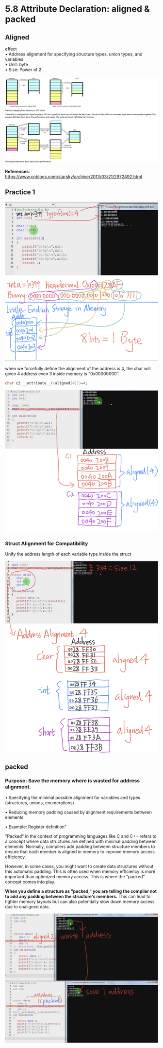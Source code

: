 # 5.8 Attribute Declaration: aligned & packed



## Aligned

effect  
• Address alignment for specifying structure types, union types, and variables  
• Unit: byte  
• Size: Power of 2  

![01](https://github.com/knightsummon/02-Computer-underlying-programming-and-system-optimization/blob/main/05%20GNU%20C%20Grammar/5.8%20Attribute%20Declaration%20aligned%20%26%20packed.assets/01.jpg)

**References**: https://www.cnblogs.com/starsky/archive/2013/03/21/2972492.html



## Practice 1

![02](https://github.com/knightsummon/02-Computer-underlying-programming-and-system-optimization/blob/main/05%20GNU%20C%20Grammar/5.8%20Attribute%20Declaration%20aligned%20%26%20packed.assets/02.jpg)

when we forcefully define the alignment of the address is 4, the char will given 4 address even 3 inside memory is "0x00000000".

```c
char c2 __attribute__((aligned(4)))=4;
```

![03](https://github.com/knightsummon/02-Computer-underlying-programming-and-system-optimization/blob/main/05%20GNU%20C%20Grammar/5.8%20Attribute%20Declaration%20aligned%20%26%20packed.assets/03.jpg)

### Struct Alignment for Compatibility

Unify the address length of each variable type inside the struct

![04](https://github.com/knightsummon/02-Computer-underlying-programming-and-system-optimization/blob/main/05%20GNU%20C%20Grammar/5.8%20Attribute%20Declaration%20aligned%20%26%20packed.assets/04.jpg)





## packed

### Purpose: Save the memory where is wasted for address alignment.

• Specifying the minimal possible alignment for variables and types (structures, unions, enumerations) 

• Reducing memory padding caused by alignment requirements between elements 

• Example: Register definition"

"Packed" in the context of programming languages like C and C++ refers to a concept where data structures are defined with minimal padding between elements. Normally, compilers add padding between structure members to ensure that each member is aligned in memory to improve memory access efficiency.

However, in some cases, you might want to create data structures without this automatic padding. This is often used when memory efficiency is more important than optimized memory access. This is where the "packed" concept comes into play.

**When you define a structure as "packed," you are telling the compiler not to add any padding between the structure's members.** This can lead to tighter memory layouts but can also potentially slow down memory access due to unaligned data.

![05](https://github.com/knightsummon/02-Computer-underlying-programming-and-system-optimization/blob/main/05%20GNU%20C%20Grammar/5.8%20Attribute%20Declaration%20aligned%20%26%20packed.assets/05.jpg)
